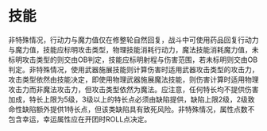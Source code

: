 # 技能

非特殊情况，行动力与魔力值仅在修整轮自然回复，战斗中可使用药品回复行动力与魔力值，技能应标明攻击类型，物理技能消耗行动力，魔法技能消耗魔力值，未标明攻击类型的则交由OB判定，技能应标明射程与伤害范围，若未标明则交由OB判定。非特殊情况，使用武器施展技能则计算伤害时适用武器攻击类型的攻击力，攻击类型依然由技能决定，即使用物理武器施展魔法技能，则伤害计算时适用物理攻击力而非魔法攻击力，但攻击类型依然为魔法。应注意，任何特长均不提供伤害加成，特长上限为5级，3级以上的特长点必须由缺陷提供，缺陷上限2级，2级致命性缺陷额外提供1特长点，但该类缺陷具有致死风险。非特殊情况，属性点数不包含幸运，幸运属性应在开团时ROLL点决定。